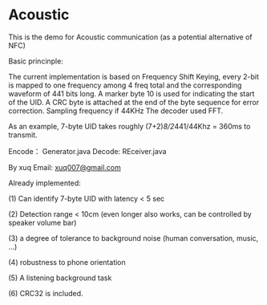 Acoustic
========

This is the demo for Acoustic communication (as a potential alternative of NFC)

Basic princinple:

The current implementation is based on Frequency Shift Keying, every 2-bit is mapped to one frequency 
among 4 freq total and the corresponding waveform of 441 bits long. A marker byte 10 is used for indicating
the start of the UID. A CRC byte is attached at the end of the byte sequence for error correction. 
Sampling frequency if 44KHz The decoder used FFT. 

As an example, 7-byte UID takes roughly (7+2)*8/2*441/44Khz = 360ms to transmit. 


Encode： Generator.java
Decode: REceiver.java


By xuq
Email: xuq007@gmail.com

Already implemented:

(1) Can identify 7-byte UID with latency < 5 sec 

(2) Detection range < 10cm (even longer also works, can be controlled by speaker volume bar)

(3) a degree of tolerance to background noise (human conversation, music, …)

(4) robustness to phone orientation

(5) A listening background task

(6) CRC32 is included.
